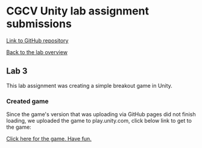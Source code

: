 # CGCV Unity lab assignment submissions

[Link to GitHub repository](https://github.com/steffenricklin/cgcv-lab-assignments)

[Back to the lab overview](https://steffenricklin.github.io/cgcv-lab-assignments/)

## Lab 3

This lab assignment was creating a simple breakout game in Unity.


### Created game 

Since the game's version that was uploading via GitHub pages did not finish loading,
we uploaded the game to play.unity.com, click below link to get to the game:

<a href="https://steffenricklin.github.io/cgcv-lab-assignments/lab3/game" target="_blank">Click here for the game. Have fun.</a>
